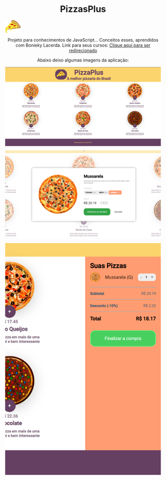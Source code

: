<p align="center">
    <h1 align="center">PizzasPlus</h1>
    <img src="https://github.com/LucasVanni/PizzasPlus/blob/master/images/iconPizza.png?raw=true" width="50px" align="center" alt="Icon" />
</p>

<p align="center">
  Projeto para conhecimentos de JavaScript... Conceitos esses, aprendidos com Bonieky Lacerda. Link para seus cursos: <a href="https://b7web.com.br/" >Clique aqui para ser redirecionado</a>
</p>

<p align="center">
    Abaixo deixo algumas imagens da aplicação: 
</p>

<p align="center">
    <img src="https://github.com/LucasVanni/PizzasPlus/blob/master/images/gitImages/home_page.png?raw=true" align="center" alt="Home Screen" />
</p>

<p align="center">
    <img src="https://github.com/LucasVanni/PizzasPlus/blob/master/images/gitImages/modal.png?raw=true" align="center" alt="Modal" />
</p>

<p align="center">
    <img src="https://github.com/LucasVanni/PizzasPlus/blob/master/images/gitImages/checkout_menu.png?raw=true" align="center" alt="Checkout Menu" />
</p>
